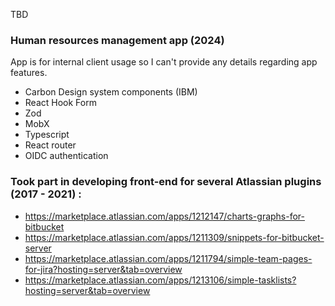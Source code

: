TBD
### Human resources management app (2024)
App is for internal client usage so I can't provide any details regarding app features. 
- Carbon Design system components (IBM)
- React Hook Form
- Zod
- MobX
- Typescript
- React router
- OIDC authentication
### Took part in developing front-end for several Atlassian plugins (2017 - 2021) :
- https://marketplace.atlassian.com/apps/1212147/charts-graphs-for-bitbucket
- https://marketplace.atlassian.com/apps/1211309/snippets-for-bitbucket-server
- https://marketplace.atlassian.com/apps/1211794/simple-team-pages-for-jira?hosting=server&tab=overview
- https://marketplace.atlassian.com/apps/1213106/simple-tasklists?hosting=server&tab=overview